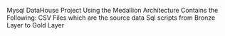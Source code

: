 Mysql DataHouse Project Using the Medallion Architecture
Contains the Following:
CSV Files which are the source data
Sql scripts from Bronze Layer to Gold Layer
